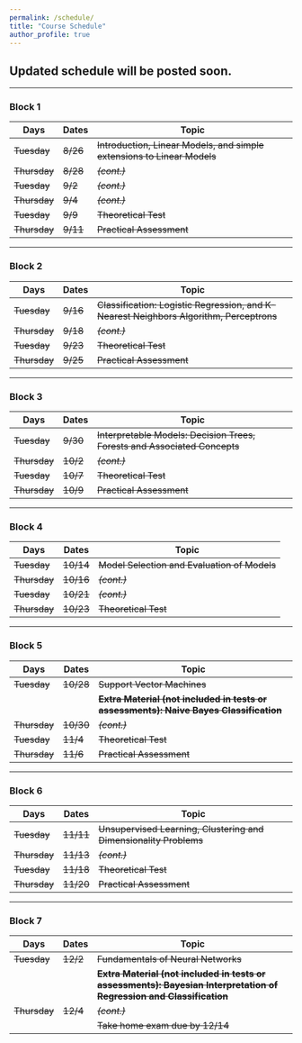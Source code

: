 ```yaml
---
permalink: /schedule/
title: "Course Schedule"
author_profile: true
---
```


## **Updated schedule will be posted soon.**

---

### Block 1

| Days     | Dates | Topic                                                               |
|----------|-------|---------------------------------------------------------------------|
| ~~Tuesday~~  | ~~8/26~~  | ~~Introduction, Linear Models, and simple extensions to Linear Models~~ |
| ~~Thursday~~ | ~~8/28~~  | ~~*(cont.)*~~                                                           |
| ~~Tuesday~~  | ~~9/2~~   | ~~*(cont.)*~~                                                           |
| ~~Thursday~~ | ~~9/4~~   | ~~*(cont.)*~~                                                           |
| ~~Tuesday~~  | ~~9/9~~   | ~~Theoretical Test~~                                                    |
| ~~Thursday~~ | ~~9/11~~  | ~~Practical Assessment~~                                                |

---

### Block 2

| Days     | Dates | Topic                                                              |
|----------|-------|--------------------------------------------------------------------|
| ~~Tuesday~~  | ~~9/16~~  | ~~Classification: Logistic Regression, and K-Nearest Neighbors Algorithm, Perceptrons~~ |
| ~~Thursday~~ | ~~9/18~~  | ~~*(cont.)*~~                                              |
| ~~Tuesday~~  | ~~9/23~~  | ~~Theoretical Test~~                                       |
| ~~Thursday~~ | ~~9/25~~  | ~~Practical Assessment~~                                   |

---

### Block 3

| Days     | Dates | Topic                                                     |
|----------|-------|-----------------------------------------------------------|
| ~~Tuesday~~  | ~~9/30~~  | ~~Interpretable Models: Decision Trees, Forests and Associated Concepts~~ |
| ~~Thursday~~ | ~~10/2~~  | ~~*(cont.)*~~                                     |
| ~~Tuesday~~  | ~~10/7~~  | ~~Theoretical Test~~                              |
| ~~Thursday~~ | ~~10/9~~  | ~~Practical Assessment~~                          |

---

### Block 4

| Days     | Dates | Topic                           |
|----------|-------|---------------------------------|
| ~~Tuesday~~  | ~~10/14~~ | ~~Model Selection and Evaluation of Models~~ |
| ~~Thursday~~ | ~~10/16~~ | ~~*(cont.)*~~                       |
| ~~Tuesday~~  | ~~10/21~~ | ~~*(cont.)*~~                       |
| ~~Thursday~~ | ~~10/23~~ | ~~Theoretical Test~~                |

---

### Block 5

| Days     | Dates | Topic                                                                     |
|----------|-------|---------------------------------------------------------------------------|
| ~~Tuesday~~  | ~~10/28~~ | ~~Support Vector Machines~~                                                    |
|          |       | ~~**Extra Material (not included in tests or assessments): Naive Bayes Classification**~~  |
| ~~Thursday~~ | ~~10/30~~ | ~~*(cont.)*~~                                                                |
| ~~Tuesday~~  | ~~11/4~~  | ~~Theoretical Test~~                                                         |
| ~~Thursday~~ | ~~11/6~~  | ~~Practical Assessment~~                                                     |

---

### Block 6

| Days     | Dates | Topic                                              |
|----------|-------|----------------------------------------------------|
| ~~Tuesday~~  | ~~11/11~~ | ~~Unsupervised Learning, Clustering and Dimensionality Problems~~ |
| ~~Thursday~~ | ~~11/13~~ | ~~*(cont.)*~~                             |
| ~~Tuesday~~  | ~~11/18~~ | ~~Theoretical Test~~                      |
| ~~Thursday~~ | ~~11/20~~ | ~~Practical Assessment~~                  |

---

### Block 7

| Days     | Dates | Topic                                                             |
|----------|-------|-------------------------------------------------------------------|
| ~~Tuesday~~  | ~~12/2~~  | ~~Fundamentals of Neural Networks~~                        |
|          |       | ~~**Extra Material (not included in tests or assessments): Bayesian Interpretation of Regression and Classification**~~ |
| ~~Thursday~~ | ~~12/4~~  |  ~~*(cont.)*~~                                             |
|          |       | ~~Take home exam due by 12/14~~                                   |
